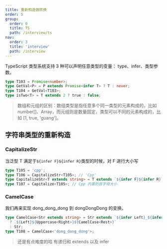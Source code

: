 ```yaml
---
title: 重新构造做转换
order: 5
group:
  order: 0
  title: TS
  path: /interview/ts
nav:
  order: 3
  title: 'interview'
  path: /interview
---
```


TypeScript 类型系统支持 3 种可以声明任意类型的变量： type、infer、类型参数。

```ts
type T103 = Promise<number>;
type GetVal<P> = P extends Promise<infer T> ? T : never;
type T104 = GetVal<T103>;
type isTwo<T> = T extends 2 ? true : false;
```

> 数组和元组的区别：数组类型是指任意多个同一类型的元素构成的，比如 number[]、Array<number>，而元组则是数量固定，类型可以不同的元素构成的，比如 [1, true, 'guang']。

## 字符串类型的重新构造

### CapitalizeStr

当泛型 T 满足于`${infer F}${infer R}`类型的时候，对 F 进行大小写

```ts
type T105 = 'cpp';
type T106 = CapitalizeStr<T105>; // 'Cpp'
type CapitalizeStr<T extends string> = T extends `${infer F}${infer R}` ? `${Uppercase<F>}${R}` : T;
type T107 = Capitalize<T105>; // Cpp 内置的首字母大小
```

### CamelCase

我们再来实现 dong_dong_dong 到 dongDongDong 的变换。

```ts
type CamelCase<Str extends string> = Str extends `${infer Left}_${infer Right}${infer Rest}`
  ? `${Left}${Uppercase<Right>}${CamelCase<Rest>}`
  : Str;
type T108 = CamelCase<'dong_dong_dong'>;
```

> 还是有点难度的哈 有递归和 extends 以及 infer
